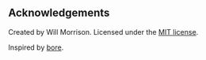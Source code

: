 ## Acknowledgements

Created by Will Morrison. Licensed under the [MIT license](LICENSE).

Inspired by [bore](https://github.com/ekzhang/bore).
